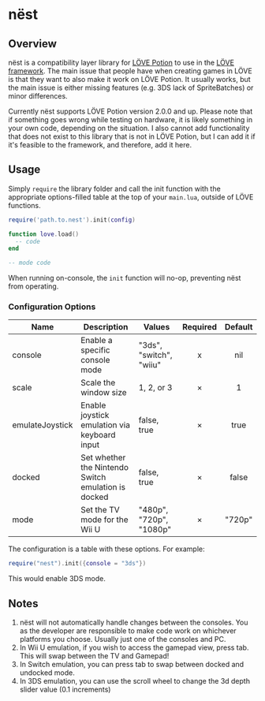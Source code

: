# nëst

## Overview

nëst is a compatibility layer library for [LÖVE Potion](https://github.com/TurtleP/LovePotion) to use in the [LÖVE framework](https://love2d.org). The main issue that people have when creating games in LÖVE is that they want to also make it work on LÖVE Potion. It usually works, but the main issue is either missing features (e.g. 3DS lack of SpriteBatches) or minor differences.

Currently nëst supports LÖVE Potion version 2.0.0 and up. Please note that if something goes wrong while testing on hardware, it is likely something in your own code, depending on the situation. I also cannot add functionality that does not exist to this library that is not in LÖVE Potion, but I can add it if it's feasible to the framework, and therefore, add it here.

## Usage

Simply `require` the library folder and call the init function with the appropriate options-filled table at the top of your `main.lua`, outside of LÖVE functions.

```lua
require('path.to.nest').init(config)

function love.load()
  -- code
end

-- mode code
```

When running on-console, the `init` function will no-op, preventing nëst from operating.

### Configuration Options

| Name            | Description                                         | Values                   | Required | Default |
| --------------- | --------------------------------------------------- | ------------------------ | :------: | :-----: |
| console         | Enable a specific console mode                      | "3ds", "switch", "wiiu" |    x     |   nil   |
| scale           | Scale the window size                               | 1, 2, or 3               |    ×     |    1    |
| emulateJoystick | Enable joystick emulation via keyboard input        | false, true              |    ×     |  true   |
| docked          | Set whether the Nintendo Switch emulation is docked | false, true              |    ×     |  false  |
| mode            | Set the TV mode for the Wii U                       | "480p", "720p", "1080p"  |    ×     | "720p"  |

The configuration is a table with these options. For example:

```lua
require("nest").init({console = "3ds"})
```

This would enable 3DS mode.

## Notes

1. nëst will not automatically handle changes between the consoles. You as the developer are responsible to make code work on whichever platforms you choose. Usually just one of the consoles and PC.
2. In Wii U emulation, if you wish to access the gamepad view, press tab. This will swap between the TV and Gamepad!
3. In Switch emulation, you can press tab to swap between docked and undocked mode.
4. In 3DS emulation, you can use the scroll wheel to change the 3d depth slider value (0.1 increments)
